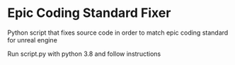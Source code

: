 # Epic Coding Standard Fixer

Python script that fixes source code in order to match epic coding standard for unreal engine

Run script.py with python 3.8 and follow instructions
